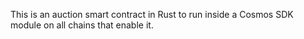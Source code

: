 This is an auction smart contract in Rust to run inside a Cosmos SDK module on all chains that enable it.
